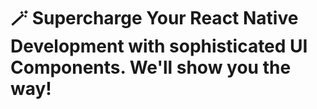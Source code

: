 # 🪄 Supercharge Your React Native Development with sophisticated UI Components. We'll show you the way!
